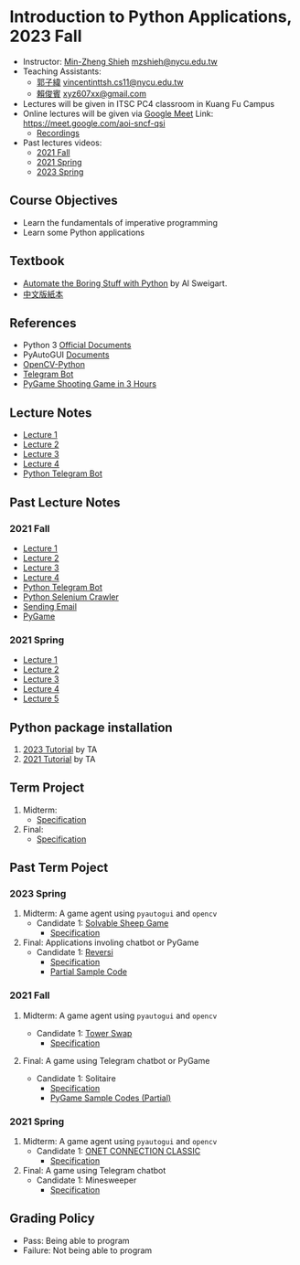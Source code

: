 # Introduction to Python Applications, 2023 Fall

+   Instructor: [Min-Zheng Shieh](mailto:mzshieh@nycu.edu.tw) mzshieh@nycu.edu.tw
+   Teaching Assistants: 
    +   [郭子緯](mailto:vincentinttsh.cs11@nycu.edu.tw) vincentinttsh.cs11@nycu.edu.tw
    +   [賴俊賓](mailto:xyz607xx@gmail.com) xyz607xx@gmail.com
+   Lectures will be given in ITSC PC4 classroom in Kuang Fu Campus 
+   Online lectures will be given via [Google Meet](https://meet.google.com/aoi-sncf-qsi) Link: https://meet.google.com/aoi-sncf-qsi
    +   [Recordings](https://drive.google.com/drive/folders/1pjDEL9tLx-v2VYUb9pFWQCQHuhjwRsiO?usp=drive_link)
+   Past lectures videos: 
    +   [2021 Fall](https://drive.google.com/drive/folders/1TJVaP-GDk_hkYjBK3LdRje6qt5boBvbJ?usp=share_link)
    +   [2021 Spring](https://drive.google.com/drive/folders/1ghhUlDLR1ZeCdtDYB7TTtMsLBdu9hc1J?usp=share_link)
    +   [2023 Spring](https://drive.google.com/drive/folders/1bWFLtJKmNLFOHSCY3CkrvL2fvI-dsmPL?usp=share_link)

## Course Objectives

+   Learn the fundamentals of imperative programming
+   Learn some Python applications

## Textbook 
+   [Automate the Boring Stuff with Python](https://automatetheboringstuff.com/) by Al Sweigart.
+   [中文版紙本](https://www.tenlong.com.tw/products/9789865025977)

## References
+   Python 3 [Official Documents](https://docs.python.org/3/)
+   PyAutoGUI [Documents](https://pyautogui.readthedocs.io/en/latest/)
+   [OpenCV-Python](https://docs.opencv.org/master/d6/d00/tutorial_py_root.html)
+	[Telegram Bot](https://telegram.org/)
+	[PyGame Shooting Game in 3 Hours](https://www.youtube.com/watch?v=61eX0bFAsYs)  

## Lecture Notes

+ [Lecture 1](https://hackmd.io/@truckski/B1oHHMipj)
+ [Lecture 2](https://hackmd.io/@truckski/S1I7Tcp0s)
+ [Lecture 3](https://hackmd.io/@truckski/B1642IYg3)
+ [Lecture 4](https://hackmd.io/@truckski/Hk5kyKvQ2)
+ [Python Telegram Bot](https://hackmd.io/@truckski/SJkxm2gV3)

## Past Lecture Notes

### 2021 Fall
+ [Lecture 1](https://hackmd.io/@truckski/HyEQXm6G_)
+ [Lecture 2](https://hackmd.io/@truckski/BkEgP7IQ_)
+ [Lecture 3](https://hackmd.io/@truckski/HkdMqaGSO)
+ [Lecture 4](https://hackmd.io/@truckski/SkBEZnPPO)
+ [Python Telegram Bot](https://hackmd.io/@yuchingtw/SJ1eDyVw_)
+ [Python Selenium Crawler](https://hackmd.io/@yuchingtw/BkUXN_v_u)
+ [Sending Email](https://hackmd.io/@truckski/SkIz9uDjd)
+ [PyGame](https://github.com/LeeLin2602/PyGame_Tutorial/)

### 2021 Spring
+ [Lecture 1](https://hackmd.io/s/rJ6hmNpUN)
+ [Lecture 2](https://hackmd.io/s/ByMfXEPDN)
+ [Lecture 3](https://hackmd.io/s/HJmvTOrcV)
+ [Lecture 4](https://hackmd.io/s/S17MXDc3N)
+ [Lecture 5](https://hackmd.io/@BpUgvpG2TZy_PvDRF1bwvw/B1SFdDye4?type=view)

## Python package installation

1. [2023 Tutorial](https://hackmd.io/@vincentinttsh/Skl8K-BmAj) by TA
2. [2021 Tutorial](https://hackmd.io/@yuchingtw/S17rgKqfO) by TA

## Term Project

1. Midterm:
    + [Specification](https://hackmd.io/k6XMnrNNTnK4pZnU4RSCpQ)
2. Final: 
    + [Specification](https://hackmd.io/@vincentinttsh/BJg3g4w4p)
## Past Term Poject

### 2023 Spring

1. Midterm: A game agent using `pyautogui` and `opencv`
    + Candidate 1: [Solvable Sheep Game](https://solvable-sheep-game.streakingman.com/)
        - [Specification](https://hackmd.io/@truckski/r181LkDy3)
2. Final: Applications involing chatbot or PyGame
    + Candidate 1: [Reversi](https://en.wikipedia.org/wiki/Reversi)
        - [Specification](https://hackmd.io/@truckski/BJ_l615N2)
        - [Partial Sample Code](final_project_sample_code_1.py)

### 2021 Fall

1. Midterm: A game agent using `pyautogui` and `opencv`
    + Candidate 1: [Tower Swap](https://www.crazygames.com/game/tower-swap)
        - [Specification](https://hackmd.io/@yuchingtw/SyG_dtHIF)

2. Final: A game using Telegram chatbot or PyGame
    + Candidate 1: Solitaire
        - [Specification](https://hackmd.io/@yuchingtw/HJGOSZyqK)
        - [PyGame Sample Codes (Partial)](https://hackmd.io/@truckski/H1Wn325oF)  

### 2021 Spring

1. Midterm: A game agent using `pyautogui` and `opencv`
    + Candidate 1: [ONET CONNECTION CLASSIC](https://html5games.com/Game/Onet-Connect-Classic/d6173a60-1b41-4b34-b4c3-aa4c5fc9ce35)
        - [Specification](https://hackmd.io/xpfE8ikzSES4fBQjM6zeBw)
2. Final: A game using Telegram chatbot
    + Candidate 1: Minesweeper
        - [Specification](https://hackmd.io/MGIfqtWMQ2CM9kNJNY5dmQ)

## Grading Policy

+   Pass: Being able to program
+   Failure: Not being able to program
